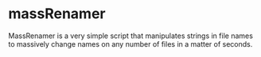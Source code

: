 # massRenamer
 MassRenamer is a very simple script that manipulates strings in file names to massively change names on any number of files in a matter of seconds.

